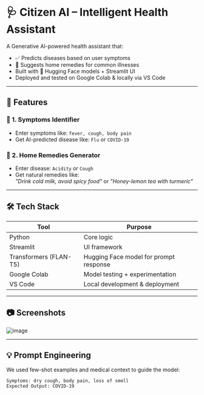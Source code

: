 # 🩺 Citizen AI – Intelligent Health Assistant

A Generative AI-powered health assistant that:
- ✅ Predicts diseases based on user symptoms
- 🌿 Suggests home remedies for common illnesses
- Built with 🤗 Hugging Face models + Streamlit UI
- Deployed and tested on Google Colab & locally via VS Code

---

## 🚀 Features

### 🧪 1. Symptoms Identifier
- Enter symptoms like: `fever, cough, body pain`
- Get AI-predicted disease like: `Flu` or `COVID-19`

### 🌱 2. Home Remedies Generator
- Enter disease: `Acidity` or `Cough`
- Get natural remedies like:  
  _"Drink cold milk, avoid spicy food"_ or _"Honey-lemon tea with turmeric"_

---

## 🛠 Tech Stack

| Tool       | Purpose                            |
|------------|------------------------------------|
| Python     | Core logic                         |
| Streamlit  | UI framework                       |
| Transformers (FLAN-T5) | Hugging Face model for prompt response |
| Google Colab | Model testing + experimentation  |
| VS Code    | Local development & deployment     |

---

## 📷 Screenshots

![image](https://github.com/user-attachments/assets/3898da57-dd4b-4da0-94c9-ee63ff911e4f)


---

## 💡 Prompt Engineering

We used few-shot examples and medical context to guide the model:
```text
Symptoms: dry cough, body pain, loss of smell  
Expected Output: COVID-19
